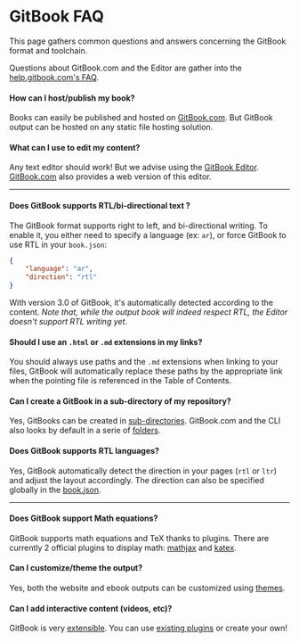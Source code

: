 # GitBook FAQ

This page gathers common questions and answers concerning the GitBook format and toolchain.

Questions about GitBook.com and the Editor are gather into the [help.gitbook.com's FAQ](http://help.gitbook.com/faq.html).

#### How can I host/publish my book?

Books can easily be published and hosted on [GitBook.com](https://www.gitbook.com). But GitBook output can be hosted on any static file hosting solution.

#### What can I use to edit my content?

Any text editor should work! But we advise using the [GitBook Editor](https://www.gitbook.com/editor). [GitBook.com](https://www.gitbook.com) also provides a web version of this editor.

---

#### Does GitBook supports RTL/bi-directional text ?

The GitBook format supports right to left, and bi-directional writing. To enable it, you either need to specify a language (ex: `ar`), or force GitBook to use RTL in your `book.json`:

```json
{
    "language": "ar",
    "direction": "rtl"
}
```

With version 3.0 of GitBook, it's automatically detected according to the content. _Note that, while the output book will indeed respect RTL, the Editor doesn't support RTL writing yet_.

#### Should I use an `.html` or `.md` extensions in my links?

You should always use paths and the `.md` extensions when linking to your files, GitBook will automatically replace these paths by the appropriate link when the pointing file is referenced in the Table of Contents.

#### Can I create a GitBook in a sub-directory of my repository?

Yes, GitBooks can be created in [sub-directories](structure.md#subdirectory). GitBook.com and the CLI also looks by default in a serie of [folders](structure.md).

#### Does GitBook supports RTL languages?

Yes, GitBook automatically detect the direction in your pages (`rtl` or `ltr`) and adjust the layout accordingly. The direction can also be specified globally in the [book.json](config.md).

---

#### Does GitBook support Math equations?

GitBook supports math equations and TeX thanks to plugins. There are currently 2 official plugins to display math: [mathjax](https://plugins.gitbook.com/plugin/mathjax) and [katex](https://plugins.gitbook.com/plugin/katex).

#### Can I customize/theme the output?

Yes, both the website and ebook outputs can be customized using [themes](themes/README.md).

#### Can I add interactive content (videos, etc)?

GitBook is very [extensible](plugins/README.md). You can use [existing plugins](https://plugins.gitbook.com) or create your own!
